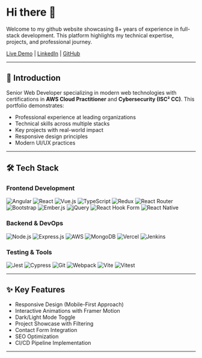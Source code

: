 # Hi there 👋

Welcome to my github website showcasing 8+ years of experience in full-stack development. This platform highlights my technical expertise, projects, and professional journey.

[Live Demo](https://shailesh-yadav.vercel.app) | [LinkedIn](https://linkedin.com/in/shaileshkyadav24) | [GitHub](https://github.com/shaileshyadav24)

---

## 🚀 Introduction

Senior Web Developer specializing in modern web technologies with certifications in **AWS Cloud Practitioner** and **Cybersecurity (ISC² CC)**. This portfolio demonstrates:

- Professional experience at leading organizations
- Technical skills across multiple stacks
- Key projects with real-world impact
- Responsive design principles
- Modern UI/UX practices

---

## 🛠 Tech Stack

### Frontend Development
![Angular](https://img.shields.io/badge/Angular-DD0031?logo=angular&logoColor=white)
![React](https://img.shields.io/badge/React-61DAFB?logo=react&logoColor=black)
![Vue.js](https://img.shields.io/badge/Vue.js-4FC08D?logo=vuedotjs&logoColor=white)
![TypeScript](https://img.shields.io/badge/TypeScript-3178C6?logo=typescript&logoColor=white)
![Redux](https://img.shields.io/badge/Redux-764ABC?logo=redux&logoColor=fff)
![React Router](https://img.shields.io/badge/React_Router-CA4245?logo=react-router&logoColor=white)
![Bootstrap](https://img.shields.io/badge/Bootstrap-7952B3?logo=bootstrap&logoColor=fff)
![Ember.js](https://img.shields.io/badge/Ember.js-E04E39?logo=emberdotjs&logoColor=fff)
![jQuery](https://img.shields.io/badge/jQuery-0769AD?logo=jquery&logoColor=fff)
![React Hook Form](https://img.shields.io/badge/React%20Hook%20Form-EC5990?logo=reacthookform&logoColor=fff)
![React Native](https://img.shields.io/badge/React_Native-%2320232a.svg?logo=react&logoColor=%2361DAFB)

### Backend & DevOps
![Node.js](https://img.shields.io/badge/Node.js-339933?logo=nodedotjs&logoColor=white)
![Express.js](https://img.shields.io/badge/Express.js-%23404d59.svg?logo=express&logoColor=%2361DAFB)
![AWS](https://img.shields.io/badge/AWS-232F3E?logo=amazonaws&logoColor=white)
![MongoDB](https://img.shields.io/badge/MongoDB-47A248?logo=mongodb&logoColor=white)
![Vercel](https://img.shields.io/badge/vercel-%23000000.svg?logo=vercel&logoColor=white)
![Jenkins](https://img.shields.io/badge/Jenkins-D24939?logo=jenkins&logoColor=white)

### Testing & Tools
![Jest](https://img.shields.io/badge/Jest-C21325?logo=jest&logoColor=white)
![Cypress](https://img.shields.io/badge/Cypress-17202C?logo=cypress&logoColor=white)
![Git](https://img.shields.io/badge/Git-F05032?logo=git&logoColor=white)
![Webpack](https://img.shields.io/badge/Webpack-8DD6F9?logo=webpack&logoColor=black)
![Vite](https://img.shields.io/badge/Vite-646CFF?logo=vite&logoColor=fff)
![Vitest](https://img.shields.io/badge/Vitest-6E9F18?logo=vitest&logoColor=fff)


---

## ✨ Key Features

- Responsive Design (Mobile-First Approach)
- Interactive Animations with Framer Motion
- Dark/Light Mode Toggle
- Project Showcase with Filtering
- Contact Form Integration
- SEO Optimization
- CI/CD Pipeline Implementation

---
